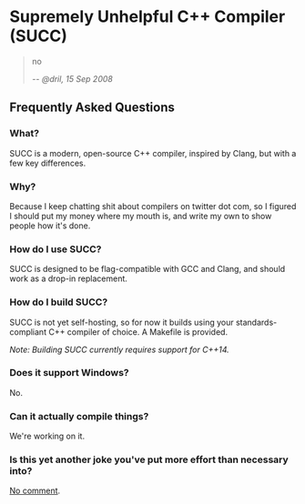 # Supremely Unhelpful C++ Compiler (SUCC)

> no
>
> -- <cite>@dril, 15 Sep 2008</cite>

## Frequently Asked Questions
[faq]: #faq

### What?
[what]: #what
SUCC is a modern, open-source C++ compiler, inspired by Clang, but with a few key differences.

### Why?
[why]: #why
Because I keep chatting shit about compilers on twitter dot com, so I figured I should put my money where my mouth is, and write my own to show people how it's done.

### How do I use SUCC?
[usage]: #usage
SUCC is designed to be flag-compatible with GCC and Clang, and should work as a drop-in replacement.

### How do I build SUCC?
[building]: #building
SUCC is not yet self-hosting, so for now it builds using your standards-compliant C++ compiler of choice. A Makefile is provided.

_Note: Building SUCC currently requires support for C++14._

### Does it support Windows?
[windows]: #windows
No.

### Can it actually compile things?
[wip]: #wip
We're working on it.

### Is this yet another joke you've put more effort than necessary into?
[joke]: #joke
[No comment](https://twitter.com/lunasorcery/status/1205644829474140160).